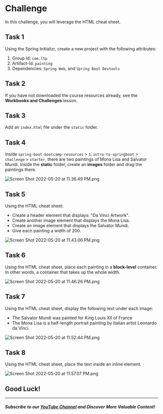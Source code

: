 # Challenge

In this challenge, you will leverage the HTML cheat sheet.

## Task 1

Using the Spring Initializr, create a new project with the following attributes:

1. Group Id: `com.ltp`
2. Artifact-Id: `painting`
3. Dependencies: `Spring Web`, and `Spring Boot Devtools`

## Task 2

If you have not downloaded the course resources already, see the **Workbooks and Challenges** lesson.

## Task 3
Add an `index.html` file under the `static` folder.

## Task 4

Inside `spring-boot-bootcamp-resources` > `1.intro-to-springboot` > `challenge` > `starter`, there are two paintings of Mona Lisa and Salvator Mundi. Inside the **static** folder, create an **images** folder and drag the paintings there.

![Screen Shot 2022-05-20 at 11.36.49 PM.png](https://firebasestorage.googleapis.com/v0/b/learnthepart-75aed.appspot.com/o/images%2Fd81563d4-cc53-4e32-ab35-5b4757d14f76?alt=media&token=f063a263-1961-4dfb-bb3b-978a79e26c14)

## Task 5
Using the HTML cheat sheet:
- Create a header element that displays: "Da Vinci Artwork".
- Create another image element that displays the Mona Lisa.
- Create an image element that displays the Salvator Mundi.
- Give each painting a width of 200.

![Screen Shot 2022-05-20 at 11.43.06 PM.png](https://firebasestorage.googleapis.com/v0/b/learnthepart-75aed.appspot.com/o/images%2F387e6fdc-d915-4ed8-93ad-b6cdd3a76454?alt=media&token=a3517790-698f-4b31-92c5-66a1d7a7e0a6)

## Task 6

Using the HTML cheat sheet, place each painting in a **block-level** container. In other words, a container that takes up the whole width.

![Screen Shot 2022-05-20 at 11.46.26 PM.png](https://firebasestorage.googleapis.com/v0/b/learnthepart-75aed.appspot.com/o/images%2F10a5675d-b867-49a5-8e97-2e36289de0df?alt=media&token=ae9082dd-9c1e-4fa5-ac80-d859942a6da5)

## Task 7

Using the HTML cheat sheet, display the following text under each image:

- The Salvator Mundi was painted for King Louis XII of France
- The Mona Lisa is a half-length portrait painting by Italian artist Leonardo da Vinci.

![Screen Shot 2022-05-20 at 11.52.44 PM.png](https://firebasestorage.googleapis.com/v0/b/learnthepart-75aed.appspot.com/o/images%2Fb7dc18fb-6a65-434e-aa36-69c3e2447e95?alt=media&token=3f7f91d8-e13f-4411-9021-dc7c33224584)

## Task 8

Using the HTML cheat sheet, place the text inside an inline element.

![Screen Shot 2022-05-20 at 11.57.07 PM.png](https://firebasestorage.googleapis.com/v0/b/learnthepart-75aed.appspot.com/o/images%2F29a64410-b81a-4898-a7b1-4093f11aeebd?alt=media&token=b80c5888-0ae0-4358-b843-73da980b24e5)

## Good Luck!

--------
##### Subscribe to our [YouTube Channel](https://www.youtube.com/@RayanSlim087?sub_confirmation=1) and Discover More Valuable Content!